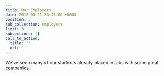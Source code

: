 ```yaml
---
title: Our Employers
date: 2018-03-21 23:13:00 +0000
position: 5
sub_collection: employers
limit: 3
subsections: []
call_to_action:
  title: ''
  url: ''
---
```


We've seen many of our students already placed in jobs with some great companies.

